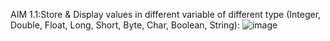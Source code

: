 AIM 1.1:Store & Display values in different variable of different type (Integer, Double, Float, Long, Short, Byte, Char, Boolean, String):
![image](https://github.com/PALAKARDESHNA/MAD_Practical-1_21012021006/assets/98075245/1882b865-5d63-474d-95a3-e44d04b464c4)

